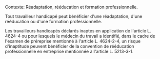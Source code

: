 Contexte: Réadaptation, rééducation et formation professionnelle.

Tout travailleur handicapé peut bénéficier d'une réadaptation, d'une rééducation ou d'une formation professionnelle.

Les travailleurs handicapés déclarés inaptes en application de l'article L. 4624-4 ou pour lesquels le médecin du travail a identifié, dans le cadre de l'examen de préreprise mentionné à l'article L. 4624-2-4, un risque d'inaptitude peuvent bénéficier de la convention de rééducation professionnelle en entreprise mentionnée à l'article L. 5213-3-1.